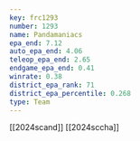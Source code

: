 ```yaml
---
key: frc1293
number: 1293
name: Pandamaniacs
epa_end: 7.12
auto_epa_end: 4.06
teleop_epa_end: 2.65
endgame_epa_end: 0.41
winrate: 0.38
district_epa_rank: 71
district_epa_percentile: 0.268
type: Team
---
```

[[2024scand]]
[[2024sccha]]
